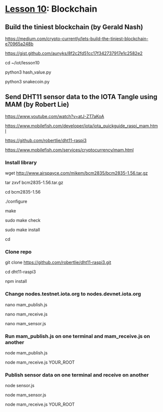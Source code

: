 # <a href="https://goo.gl/RIzzfl">Lesson 10</a>: Blockchain

## Build the tiniest blockchain (by Gerald Nash)

https://medium.com/crypto-currently/lets-build-the-tiniest-blockchain-e70965a248b

https://gist.github.com/aunyks/8f2c2fd51cc17f342737917e1c2582e2

cd ~/iot/lesson10

python3 hash_value.py

python3 snakecoin.py

## Send DHT11 sensor data to the IOTA Tangle using MAM (by Robert Lie)

https://www.youtube.com/watch?v=atJ-ZT7aKoA

https://www.mobilefish.com/developer/iota/iota_quickguide_raspi_mam.html

https://github.com/robertlie/dht11-raspi3

https://www.mobilefish.com/services/cryptocurrency/mam.html

### Install library

wget http://www.airspayce.com/mikem/bcm2835/bcm2835-1.56.tar.gz

tar zxvf bcm2835-1.56.tar.gz

cd bcm2835-1.56

./configure

make

sudo make check

sudo make install

cd

### Clone repo

git clone https://github.com/robertlie/dht11-raspi3.git

cd dht11-raspi3

npm install

### Change nodes.testnet.iota.org to nodes.devnet.iota.org

nano mam_publish.js

nano mam_receive.js

nano mam_sensor.js

### Run mam_publish.js on one terminal and mam_receive.js on another

node mam_publish.js

node mam_receive.js YOUR_ROOT

### Publish sensor data on one terminal and receive on another

node sensor.js

node mam_sensor.js

node mam_receive.js YOUR_ROOT
